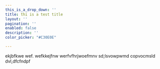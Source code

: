 ```yaml
---
this_is_a_drop_down: ''
title: thi is a test title
layout: ''
pagination: ''
enabled: false
description: ''
color_picker: "#C30E0E"

---
```

ekjbfkwe wef. wefkkejfnw werfvfhrjwoefmnv sd;lsvowpwmd copvocmsld dvl,dfcfndpf